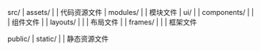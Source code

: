 src/
| assets/
| | 代码资源文件
| modules/
| | 模块文件
| ui/
| | components/
| | | 组件文件
| | layouts/
| | | 布局文件
| | frames/
| | | 框架文件

public/
| static/
| | 静态资源文件
